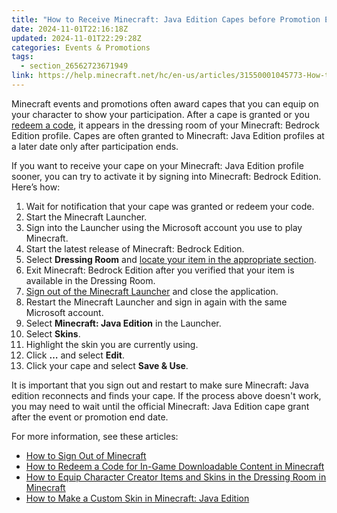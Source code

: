 ```yaml
---
title: "How to Receive Minecraft: Java Edition Capes before Promotion End Dates"
date: 2024-11-01T22:16:18Z
updated: 2024-11-01T22:29:28Z
categories: Events & Promotions
tags:
  - section_26562723671949
link: https://help.minecraft.net/hc/en-us/articles/31550001045773-How-to-Receive-Minecraft-Java-Edition-Capes-before-Promotion-End-Dates
---
```


Minecraft events and promotions often award capes that you can equip on your character to show your participation. After a cape is granted or you [redeem a code](../Redeeming-Gifts-Codes/How-to-Redeem-a-Code-for-In-Game-Downloadable-Content-in-Minecraft.md), it appears in the dressing room of your Minecraft: Bedrock Edition profile. Capes are often granted to Minecraft: Java Edition profiles at a later date only after participation ends.

If you want to receive your cape on your Minecraft: Java Edition profile sooner, you can try to activate it by signing into Minecraft: Bedrock Edition. Here’s how:

1.  Wait for notification that your cape was granted or redeem your code.
2.  Start the Minecraft Launcher.
3.  Sign into the Launcher using the Microsoft account you use to play Minecraft.
4.  Start the latest release of Minecraft: Bedrock Edition.
5.  Select **Dressing Room** and [locate your item in the appropriate section](../Minecraft-Marketplace-Content/How-to-Equip-Character-Creator-Items-and-Skins-in-the-Dressing-Room-in-Minecraft.md).
6.  Exit Minecraft: Bedrock Edition after you verified that your item is available in the Dressing Room.
7.  [Sign out of the Minecraft Launcher](../Account-Sign-In/How-to-Sign-Out-of-Minecraft.md) and close the application.
8.  Restart the Minecraft Launcher and sign in again with the same Microsoft account.
9.  Select **Minecraft: Java Edition** in the Launcher.
10. Select **Skins**.
11. Highlight the skin you are currently using.
12. Click **…** and select **Edit**.
13. Click your cape and select **Save & Use**.

It is important that you sign out and restart to make sure Minecraft: Java edition reconnects and finds your cape. If the process above doesn't work, you may need to wait until the official Minecraft: Java Edition cape grant after the event or promotion end date.

For more information, see these articles:

- [How to Sign Out of Minecraft](../Account-Sign-In/How-to-Sign-Out-of-Minecraft.md)
- [How to Redeem a Code for In-Game Downloadable Content in Minecraft](../Redeeming-Gifts-Codes/How-to-Redeem-a-Code-for-In-Game-Downloadable-Content-in-Minecraft.md)
- [How to Equip Character Creator Items and Skins in the Dressing Room in Minecraft](../Minecraft-Marketplace-Content/How-to-Equip-Character-Creator-Items-and-Skins-in-the-Dressing-Room-in-Minecraft.md)
- [How to Make a Custom Skin in Minecraft: Java Edition](../Minecraft-Game-Guides/How-to-Make-a-Custom-Skin-in-Minecraft-Java-Edition.md)
